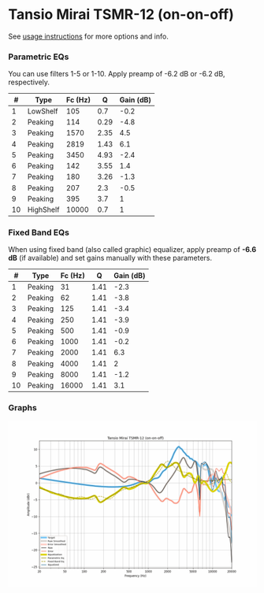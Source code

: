 # Tansio Mirai TSMR-12 (on-on-off)
See [usage instructions](https://github.com/jaakkopasanen/AutoEq#usage) for more options and info.

### Parametric EQs
You can use filters 1-5 or 1-10. Apply preamp of -6.2 dB or -6.2 dB, respectively.

|   # | Type      |   Fc (Hz) |    Q |   Gain (dB) |
|-----|-----------|-----------|------|-------------|
|   1 | LowShelf  |       105 | 0.7  |        -0.2 |
|   2 | Peaking   |       114 | 0.29 |        -4.8 |
|   3 | Peaking   |      1570 | 2.35 |         4.5 |
|   4 | Peaking   |      2819 | 1.43 |         6.1 |
|   5 | Peaking   |      3450 | 4.93 |        -2.4 |
|   6 | Peaking   |       142 | 3.55 |         1.4 |
|   7 | Peaking   |       180 | 3.26 |        -1.3 |
|   8 | Peaking   |       207 | 2.3  |        -0.5 |
|   9 | Peaking   |       395 | 3.7  |         1   |
|  10 | HighShelf |     10000 | 0.7  |         1   |

### Fixed Band EQs
When using fixed band (also called graphic) equalizer, apply preamp of **-6.6 dB** (if available) and set gains manually with these parameters.

|   # | Type    |   Fc (Hz) |    Q |   Gain (dB) |
|-----|---------|-----------|------|-------------|
|   1 | Peaking |        31 | 1.41 |        -2.3 |
|   2 | Peaking |        62 | 1.41 |        -3.8 |
|   3 | Peaking |       125 | 1.41 |        -3.4 |
|   4 | Peaking |       250 | 1.41 |        -3.9 |
|   5 | Peaking |       500 | 1.41 |        -0.9 |
|   6 | Peaking |      1000 | 1.41 |        -0.2 |
|   7 | Peaking |      2000 | 1.41 |         6.3 |
|   8 | Peaking |      4000 | 1.41 |         2   |
|   9 | Peaking |      8000 | 1.41 |        -1.2 |
|  10 | Peaking |     16000 | 1.41 |         3.1 |

### Graphs
![](./Tansio%20Mirai%20TSMR-12%20(on-on-off).png)
